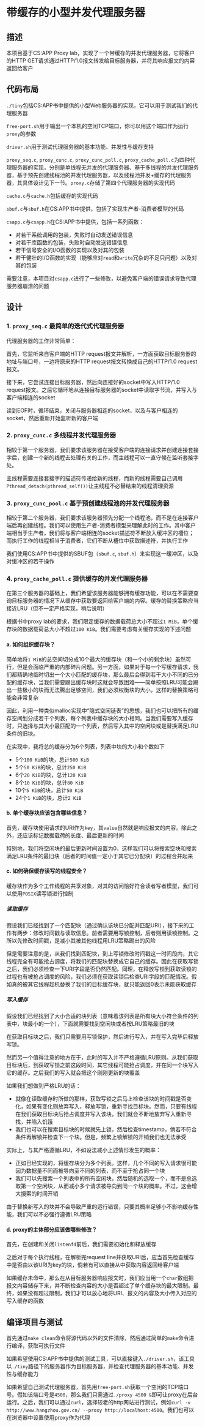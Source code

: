 # 带缓存的小型并发代理服务器

## 描述
本项目基于CS:APP Proxy lab，实现了一个带缓存的并发代理服务器，它将客户的HTTP GET请求通过HTTP/1.0报文转发给目标服务器，并将其响应报文的内容返回给客户

## 代码布局

`./tiny`包括CS:APP书中提供的小型Web服务器的实现，它可以用于测试我们的代理服务器

`free-port.sh`用于输出一个本机的空闲TCP端口，你可以用这个端口作为运行`proxy`的参数

`driver.sh`用于测试代理服务器的基本功能、并发性与缓存支持

`proxy_seq.c`, `proxy_cunc.c`, `proxy_cunc_poll.c`, `proxy_cache_poll.c`为四种代理服务器的实现，分别是单线程无并发的代理服务器、基于多线程的并发代理服务器，基于预先创建线程池的并发代理服务器，以及线程池并发+缓存的代理服务器，其具体设计见下一节。`proxy.c`存储了第四个代理服务器的实现代码



`cache.c`与`cache.h`包括缓存的实现代码

`sbuf.c`与`sbuf.h`在CS:APP书中提供，包括了实现生产者-消费者模型的代码

`csapp.c`与`csapp.h`在CS:APP书中提供，包括一系列函数：

- 对若干系统调用的包装，失败时自动发送错误信息
- 对若干库函数的包装，失败时自动发送错误信息
- 若干信号安全的I/O函数的实现以及对其的包装
- 若干健壮的I/O函数的实现（能够应对`read`和`write`冗杂的不足只问题）以及对其的包装

需要注意，本项目对`csapp.c`进行了一些修改，以避免客户端的错误请求导致代理服务器崩溃的问题


## 设计
### 1. `proxy_seq.c` 最简单的迭代式代理服务器

代理服务器的工作非常简单：

首先，它监听来自客户端的HTTP request报文并解析，一方面获取目标服务器的地址与端口号，一边将原来的HTTP request报文转换成自己的HTTP/1.0 request报文。

接下来，它尝试连接目标服务器，然后向连接好的socket中写入HTTP/1.0 request报文。之后它循环地从连接目标服务器的socket中读取字节流，并写入与客户端相连的socket

读到EOF时，循环结束，关闭与服务器相连的socket，以及与客户相连的socket，然后重新开始监听新的客户端

### 2. `proxy_cunc.c` 多线程并发代理服务器

相较于第一个服务器，我们要求该服务器在接受客户端的连接请求并创建连接套接字后，创建一个新的线程去处理有关的工作，而主线程可以一直守候在监听套接字处。

主线程需要连接套接字的描述符传递给新的线程，而新的线程需要自己调用`Pthread_detach(pthread_self())`让主线程不必替结束的线程清理资源

### 3. `proxy_cunc_pool.c` 基于预创建线程池的并发代理服务器

相较于第二个服务器，我们要求该服务器预先分配一个线程池，而不是在连接客户端后再创建线程。我们可以使用生产者-消费者模型来理解此时的工作。其中客户端相当于生产者，我们将与客户端相连的socket描述符不断放入缓冲区的槽位；而执行工作的线程相当于消费者，它们不断从槽位中获取描述符，并执行工作

我们使用CS:APP书中提供的SBUF包（`sbuf.c`, `sbuf.h`）来实现这一缓冲区，以及对缓冲区的若干操作

### 4. `proxy_cache_poll.c` 提供缓存的并发代理服务器

在第三个服务器的基础上，我们希望该服务器能够拥有缓存功能，可以在不需要查询目标服务器的情况下从缓存中获取要返回给客户端的内容。缓存的替换策略应当接近LRU（但不一定严格实现，稍后说明）

根据书中proxy lab的要求，我们限定缓存的数据载荷总大小不超过`1 MiB`，单个缓存块的数据载荷总大小不超过`100 KiB`。我们需要考虑有关缓存实现的下述问题

#### a. 如何组织缓存块？

简单地将`1 MiB`的总空间切分成10个最大的缓存块（和一个小的剩余块）虽然可行，但是会面临严重的内部碎片问题。另一方面，如果对于每一个写缓存请求，我们都精确地临时切出一个大小匹配的缓存块，那么最后会得到若干大小不同的已分配的缓存块，当我们需要踢出缓存块时这就会导致困难——简单按照LRU可能会踢出一些极小的块而无法腾出足够空间，我们必须权衡块的大小，这样的替换策略可能会非常复杂

因此，利用一种类似malloc实现中“隐式空闲链表”的思想，我们也可以把所有的缓存空间划分成若干个列表，每个列表中缓存块的大小相同。当我们需要写入缓存时，只选择与其大小最匹配的一个列表，然后写入其中的空闲块或是替换满足LRU条件的旧块。

在实现中，我将总的缓存分为6个列表，列表中块的大小和个数如下

- 5个`100 KiB`的块，总计`500 KiB`
- 5个`50 KiB`的块，总计`250 KiB`
- 6个`20 KiB`的块，总计`120 KiB`
- 8个`10 KiB`的块，总计`80 KiB`
- 10个`5 KiB`的块，总计`50 KiB`
- 24个`1 KiB`的块，总计`2 KiB`

#### b. 单个缓存块应该包含哪些信息？

首先，缓存块使用请求的URI作为`key`，其`value`自然就是响应报文的内容。除此之外，还应该标记数据载荷的长度、最后更新的时间

特别地，我们将空闲块的最后更新时间设置为0，这样我们可以将搜索空块和搜索满足LRU条件的最旧块（后者的时间值一定小于其它已分配块）的过程合并起来

#### c. 如何确保缓存读写的线程安全？

缓存块作为多个工作线程的共享对象，对其的访问恰好符合读者写者模型，我们可以使用`POSIX`读写锁进行控制

##### 读取缓存

假设我们已经找到了一个匹配块（通过确认该块已分配并匹配URI），接下来的工作有两步：修改时间戳与读取信息。前者需要用写锁控制，后者则用读锁控制。之所以先修改时间戳，是减小其被其他线程用LRU策略踢出的风险

但是需要注意的是，从我们找到匹配块，到上写锁修改时间戳这一时间段内，其它线程完全有可能抢占调度，将我们的匹配块替换成它自己的缓存。因此在获取写锁之后，我们必须检查一下URI字段是否仍然匹配。同理，在释放写锁到获取读锁的过程也有被抢占调度的风险，我们必须在获取读锁后检查URI字段的匹配情况。假如真的被其它线程趁机替换了我们的目标缓存块，就只能返回0表示未能获取缓存

##### 写入缓存

假设我们已经找到了大小合适的块列表（意味着该列表是所有块大小符合条件的列表中，块最小的一个），下面就需要找到空闲块或者按LRU策略最旧的块

在获取目标块之后，我们只需要用写锁保护，然后进行写入，并在写入完毕后释放写锁。

然而另一个值得注意的地方在于，此时的写入并不严格遵循LRU原则。从我们获取目标块后，到获取写锁之前这段时间，其它线程可能抢占调度，并在同一个块写入它的缓存。之后我们的写入就会把这个刚刚更新的块覆盖

如果我们想做到严格LRU的话：

- 就像在读取缓存时所做的那样，获取写锁之后马上检查该块的时间戳是否变化，如果有变化则放弃写入，释放写锁，重新寻找目标块。然而，只要有线程在我们获取目标块后抢占调度并写入该块，我们就会不断地放弃写入重新寻找，并陷入饥饿
- 我们也可以在搜索目标块的时候就先上锁，然后检查timestamp，倘若不符合条件再解锁并检查下一个块。但是，频繁上锁解锁的开销我们也无法承受

实际上，与其严格遵循LRU，不如设法减小上述情形发生的概率：

- 正如已经实现的，将缓存块分为多个列表。这样，几个不同的写入请求很可能因为数据量不同而被导向至不同的列表，而不至于抢占同一个块
- 我们可以先搜索一个列表中的所有空闲块，然后随机的选取一个，而不是总选取第一个空闲块，从而减小多个请求被导向到同一个块的概率。不过，这会增大搜索的时间开销

由于替换新写入的块并不会导致严重的运行错误，只要其概率足够小不影响缓存性能，我们可以不必强行遵循LRU策略

#### d. proxy的主体部分应该做哪些修改？

首先，在创建和关闭`listenfd`前后，我们需要初始化和释放缓存

之后对于每个执行线程，在解析完request line并获取URI后，应当首先检查缓存中是否由以该URI为key的块，倘若有可以直接从中获取内容返回给客户端

如果缓存未命中，那么在从目标服务器响应报文时，我们应当用一个`char`数组把报文内容储存下来，并不断检查内容的大小是否超过了单个缓存块的最大限制。最终，如果没有超过限制，我们才可以放心地将URI、报文的内容及大小传入对应的写入缓存的函数



## 编译项目与测试

首先通过`make clean`命令将源代码以外的文件清除，然后通过简单的`make`命令进行编译，获取可执行文件

如果希望使用CS:APP书中提供的测试工具，可以直接键入`./driver.sh`，该工具以`./tiny`路径下的服务器作为目标服务器，并检查代理服务器的基本功能、并发性与缓存能力

如果希望自己测试代理服务器，首先用`free-port.sh`获取一个空闲的TCP端口号。假如该端口号是`4500`，那么我们只需通过`./proxy 4500 &`即可让proxy在后台运行。之后，我们可以通过`curl`，选择较老的http网站进行测试，例如`curl -v  http://www.hangzhou.gov.cn/ --proxy http://localhost:4500`。我们也可以在浏览器中设置使用proxy作为代理
